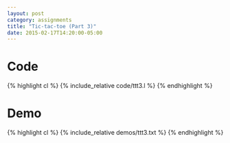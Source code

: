 ```yaml
---
layout: post
category: assignments
title: "Tic-tac-toe (Part 3)"
date: 2015-02-17T14:20:00-05:00
---
```


# Code

{% highlight cl %}
{% include_relative code/ttt3.l %}
{% endhighlight %}

# Demo

{% highlight cl %}
{% include_relative demos/ttt3.txt %}
{% endhighlight %}
